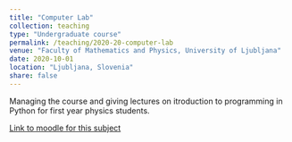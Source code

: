 ```yaml
---
title: "Computer Lab"
collection: teaching
type: "Undergraduate course"
permalink: /teaching/2020-20-computer-lab
venue: "Faculty of Mathematics and Physics, University of Ljubljana"
date: 2020-10-01
location: "Ljubljana, Slovenia"
share: false
---
```


Managing the course and giving lectures on itroduction to programming in Python for first year physics students.

[Link to moodle for this subject](https://ucilnica2021.fmf.uni-lj.si/course/view.php?id=197)

